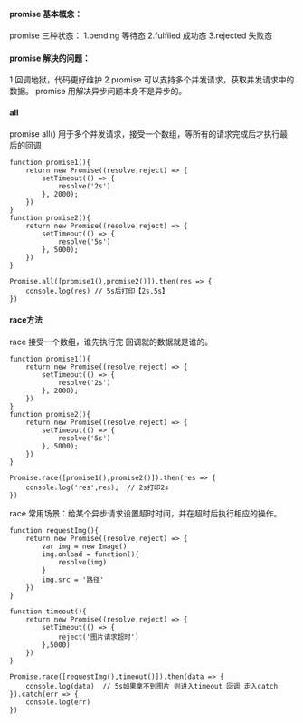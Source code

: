 #### promise 基本概念：
promise 三种状态：
1.pending 等待态
2.fulfiled 成功态
3.rejected 失败态
#### promise 解决的问题：
1.回调地狱，代码更好维护
2.promise 可以支持多个并发请求，获取并发请求中的数据。
promise 用解决异步问题本身不是异步的。

#### all
promise all() 用于多个并发请求，接受一个数组，等所有的请求完成后才执行最后的回调
```
function promise1(){
    return new Promise((resolve,reject) => {
        setTimeout(() => {
            resolve('2s')
        }, 2000);
    })
}
function promise2(){
    return new Promise((resolve,reject) => {
        setTimeout(() => {
            resolve('5s')
        }, 5000);
    })
}

Promise.all([promise1(),promise2()]).then(res => {
    console.log(res) // 5s后打印【2s,5s】
})
```

#### race方法
race 接受一个数组，谁先执行完 回调就的数据就是谁的。
```
function promise1(){
    return new Promise((resolve,reject) => {
        setTimeout(() => {
            resolve('2s')
        }, 2000);
    })
}
function promise2(){
    return new Promise((resolve,reject) => {
        setTimeout(() => {
            resolve('5s')
        }, 5000);
    })
}

Promise.race([promise1(),promise2()]).then(res => {
    console.log('res',res);  // 2s打印2s
})
```

race 常用场景：给某个异步请求设置超时时间，并在超时后执行相应的操作。
```
function requestImg(){
    return new Promise((resolve,reject) => {
        var img = new Image()
        img.onload = function(){
            resolve(img)
        }
        img.src = '路径'
    })
}

function timeout(){
    return new Promise((resolve,reject) => {
        setTimeout(() => {
            reject('图片请求超时')
        },5000)
    })
}

Promise.race([requestImg(),timeout()]).then(data => {
    console.log(data)  // 5s如果拿不到图片 则进入timeout 回调 走入catch 
}).catch(err => {
    console.log(err)
})

```
